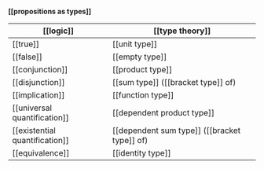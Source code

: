
**[[propositions as types]]** 

 [[logic]]                      |   [[type theory]]
--------------------------------|------------------------------
 [[true]]                       |   [[unit type]]
 [[false]]                      |   [[empty type]]
 [[conjunction]]                |   [[product type]]
 [[disjunction]]                |   [[sum type]] ([[bracket type]] of)
 [[implication]]                |   [[function type]]
 [[universal quantification]]   |   [[dependent product type]]      
 [[existential quantification]] |   [[dependent sum type]] ([[bracket type]] of)
 [[equivalence]]                |   [[identity type]]
